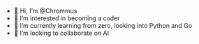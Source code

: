 - 👋 Hi, I’m @Chrommus
- 👀 I’m interested in becoming a coder
- 🌱 I’m currently learning from zero, looking into Python and Go
- 💞️ I’m looking to collaborate on AI
  

